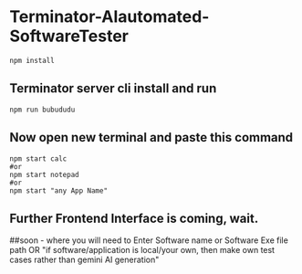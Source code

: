 # Terminator-AIautomated-SoftwareTester
```
npm install
```
## Terminator server cli install and run
```
npm run bubududu
```
## Now open new terminal and paste this command
```
npm start calc
#or
npm start notepad
#or
npm start "any App Name"
```
## Further Frontend Interface is coming, wait. 
##soon - where you will need to Enter Software name or Software Exe file path OR "if software/application is local/your own, then make own test cases rather than gemini AI generation"

